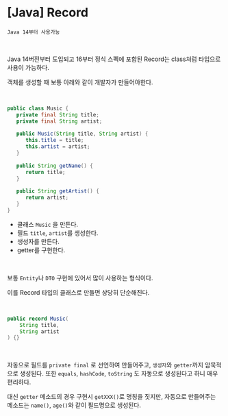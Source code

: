 # [Java] Record


```
Java 14부터 사용가능 
```

<br>

Java 14버전부터 도입되고 16부터 정식 스펙에 포함된 Record는 class처럼 타입으로 사용이 가능하다.

객체를 생성할 때 보통 아래와 같이 개발자가 만들어야한다.

<br>

```java
public class Music {
   private final String title;
   private final String artist;
 
   public Music(String title, String artist) {
      this.title = title;
      this.artist = artist;
   }
 
   public String getName() {
      return title;
   }
 
   public String getArtist() {
      return artist;
   }
}
```

- 클래스 `Music` 을 만든다.
- 필드 `title`, `artist`를 생성한다.
- 생성자를 만든다.
- getter를 구현한다.

<br>

보통 `Entity`나 `DTO` 구현에 있어서 많이 사용하는 형식이다.

이를 Record 타입의 클래스로 만들면 상당히 단순해진다.

<br>

```java
public record Music(
	String title,
    String artist
) {}
```

<br>

자동으로 필드를 `private final` 로 선언하여 만들어주고, `생성자`와 `getter`까지 암묵적으로 생성된다. 또한 `equals`, `hashCode`, `toString` 도 자동으로 생성된다고 하니 매우 편리하다.

대신 `getter` 메소드의 경우 구현시 `getXXX()`로 명칭을 짓지만, 자동으로 만들어주는 메소드는 `name()`, `age()`와 같이 필드명으로 생성된다.



